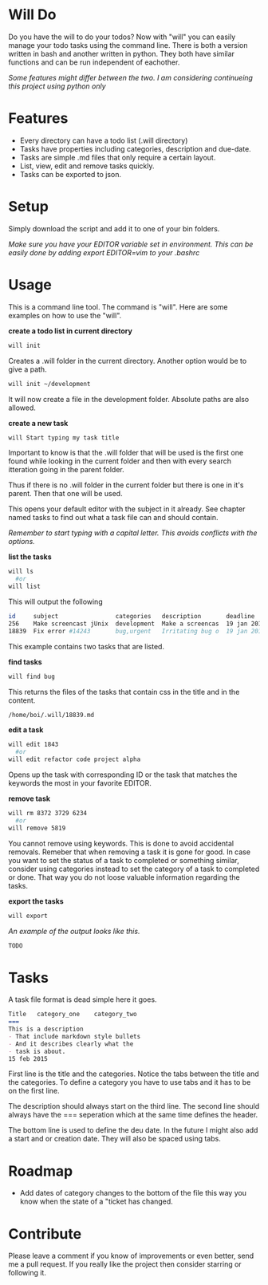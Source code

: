 Will Do
=======

Do you have the will to do your todos? Now with "will" you can easily manage
your todo tasks using the command line. There is both a version written in bash
and another written in python. They both have similar functions and can be run
independent of eachother.

*Some features might differ between the two. I am considering continueing this
project using python only*

Features
========
- Every directory can have a todo list (.will directory)
- Tasks have properties including categories, description and due-date.
- Tasks are simple .md files that only require a certain layout.
- List, view, edit and remove tasks quickly.
- Tasks can be exported to json.

Setup
=====
Simply download the script and add it to one of your bin folders.

*Make sure you have your EDITOR variable set in environment. This can be easily done by adding
export EDITOR=vim to your .bashrc*

Usage
=====
This is a command line tool. The command is "will". Here are some examples on
how to use the "will".

**create a todo list in current directory**
```bash
will init
```
Creates a .will folder in the current directory. Another option would be to
give a path.
```bash
will init ~/development
```
It will now create a file in the development folder. Absolute paths are also
allowed.

**create a new task**
```bash
will Start typing my task title
```
Important to know is that the .will folder that will be used is the first one
found while looking in the current folder and then with every search itteration
going in the parent folder.

Thus if there is no .will folder in the current folder but there is one in it's
parent. Then that one will be used.

This opens your default editor with the subject in it already. See chapter named
tasks to find out what a task file can and should contain.

*Remember to start typing with a capital letter. This avoids conflicts with the
options.*

**list the tasks**
```bash
will ls
  #or
will list
```
This will output the following
```bash
id     subject                categories   description       deadline
256    Make screencast jUnix  development  Make a screencas  19 jan 2015
18839  Fix error #14243       bug,urgent   Irritating bug o  19 jan 2015
```
This example contains two tasks that are listed.

**find tasks**
```bash
will find bug
```
This returns the files of the tasks that contain css in the title and in the content.
```bash
/home/boi/.will/18839.md
```

**edit a task**
```bash
will edit 1843
  #or
will edit refactor code project alpha
```
Opens up the task with corresponding ID or the task that matches the keywords
the most in your favorite EDITOR. 

**remove task**
```bash
will rm 8372 3729 6234
  #or
will remove 5819
```
You cannot remove using keywords. This is done to avoid accidental removals.
Remeber that when removing a task it is gone for good. In case you want to set
the status of a task to completed or something similar, consider using categories instead to
set the category of a task to completed or done. That way you do not loose
valuable information regarding the tasks.

**export the tasks**
```bash
will export
```
*An example of the output looks like this.*
```bash
TODO
```

Tasks
=====
A task file format is dead simple here it goes.
```markdown
Title	category_one	category_two
===
This is a description
- That include markdown style bullets
- And it describes clearly what the
- task is about.
15 feb 2015
```
First line is the title and the categories. Notice the tabs between the title
and the categories. To define a category you have to use tabs and it has to be
on the first line.

The description should always start on the third line. The second line should
always have the === seperation which at the same time defines the header.

The bottom line is used to define the deu date. In the future I might also add a
start and or creation date. They will also be spaced using tabs.

Roadmap
=======
- Add dates of category changes to the bottom of the file this way you know when
  the state of a "ticket has changed.

Contribute
==========
Please leave a comment if you know of improvements or even better, send me a
pull request. If you really like the project then consider starring or following
it.
